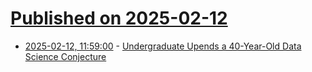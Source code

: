 # [Published on 2025-02-12](index.md)

* [2025-02-12, 11:59:00](https://soylentnews.org/article.pl?sid=25/02/11/1210226&from=rss) - [Undergraduate Upends a 40-Year-Old Data Science Conjecture](https://soylentnews.org/article.pl?sid=25/02/11/1210226&from=rss)
